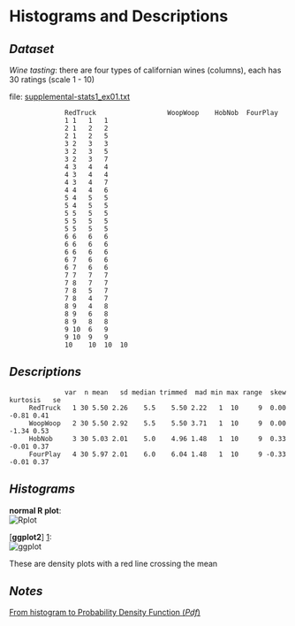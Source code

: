 Histograms and Descriptions
===============

*Dataset*
----------
*Wine tasting*: there are four types of californian wines (columns), each has 30 ratings (scale 1 - 10)

file: [supplemental-stats1_ex01.txt](https://raw.github.com/boboppie/coursera-course-statistics_one/master/week1/lecture3/supplemental-stats1_ex01.txt)

                  RedTruck                  WoopWoop	HobNob	FourPlay
                  1	1	1	1
                  2	1	2	2
                  2	1	2	5
                  3	2	3	3
                  3	2	3	5
                  3	2	3	7
                  4	3	4	4
                  4	3	4	4
                  4	3	4	7
                  4	4	4	6
                  5	4	5	5
                  5	4	5	5
                  5	5	5	5
                  5	5	5	5
                  5	5	5	5
                  6	6	6	6
                  6	6	6	6
                  6	6	6	6
                  6	7	6	6
                  6	7	6	6
                  7	7	7	7
                  7	8	7	7
                  7	8	5	7
                  7	8	4	7
                  8	9	4	8
                  8	9	6	8
                  8	9	8	8
                  9	10	6	9
                  9	10	9	9
                  10	10	10	10

*Descriptions*
----------
                  var  n mean   sd median trimmed  mad min max range  skew kurtosis   se
         RedTruck   1 30 5.50 2.26    5.5    5.50 2.22   1  10     9  0.00    -0.81 0.41
         WoopWoop   2 30 5.50 2.92    5.5    5.50 3.71   1  10     9  0.00    -1.34 0.53
         HobNob     3 30 5.03 2.01    5.0    4.96 1.48   1  10     9  0.33    -0.01 0.37
         FourPlay   4 30 5.97 2.01    6.0    6.04 1.48   1  10     9 -0.33    -0.01 0.37

*Histograms*
----------
**normal R plot**:
<br>
![Rplot](https://raw.github.com/boboppie/coursera-course-statistics_one/master/week1/lecture3/plots/Rplot.png)

[**ggplot2**] [1]:
<br>
![ggplot](https://raw.github.com/boboppie/coursera-course-statistics_one/master/week1/lecture3/plots/ggplot.png)

These are density plots with a red line crossing the mean

[1]: http://wiki.stdout.org/rcookbook/Graphs/Plotting%20distributions%20(ggplot2)/

*Notes*
----------
[From histogram to Probability Density Function (*Pdf*)](http://www.ohio.edu/people/tc285202/288-L2a.pdf)